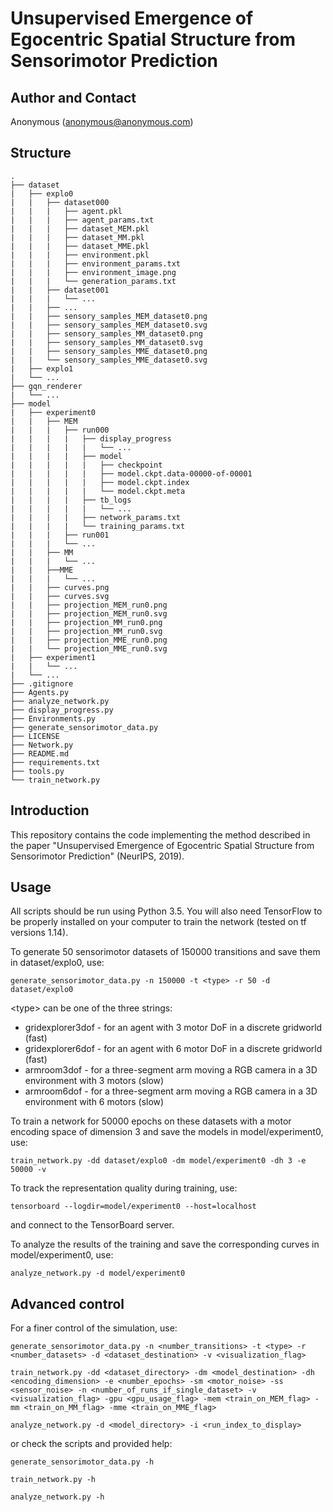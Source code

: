 # Unsupervised Emergence of Egocentric Spatial Structure from Sensorimotor Prediction

## Author and Contact
Anonymous (anonymous@anonymous.com)

## Structure
```
.
├── dataset
|   ├── explo0
|   |   ├── dataset000
|   |   |   ├── agent.pkl
|   |   |   ├── agent_params.txt
|   |   |   ├── dataset_MEM.pkl
|   |   |   ├── dataset_MM.pkl
|   |   |   ├── dataset_MME.pkl
|   |   |   ├── environment.pkl
|   |   |   ├── environment_params.txt
|   |   |   ├── environment_image.png
|   |   |   └── generation_params.txt
|   |   ├── dataset001
|   |   |   └── ...
|   |   ├── ...
|   |   ├── sensory_samples_MEM_dataset0.png
|   |   ├── sensory_samples_MEM_dataset0.svg
|   |   ├── sensory_samples_MM_dataset0.png
|   |   ├── sensory_samples_MM_dataset0.svg
|   |   ├── sensory_samples_MME_dataset0.png
|   |   └── sensory_samples_MME_dataset0.svg
|   ├── explo1
|   └── ...
├── gqn_renderer
|   └── ...
├── model
|   ├── experiment0
|   |   ├── MEM
|   |   |   ├── run000
|   |   |   |   ├── display_progress
|   |   |   |   |   └── ...
|   |   |   |   ├── model
|   |   |   |   |   ├── checkpoint
|   |   |   |   |   ├── model.ckpt.data-00000-of-00001
|   |   |   |   |   ├── model.ckpt.index
|   |   |   |   |   └── model.ckpt.meta
|   |   |   |   ├── tb_logs
|   |   |   |   |   └── ...
|   |   |   |   ├── network_params.txt
|   |   |   |   └── training_params.txt
|   |   |   ├── run001
|   |   |   └── ...
|   |   ├── MM
|   |   |   └── ...
|   |   ├──MME
|   |   |   └── ...
|   |   ├── curves.png
|   |   ├── curves.svg
|   |   ├── projection_MEM_run0.png
|   |   ├── projection_MEM_run0.svg
|   |   ├── projection_MM_run0.png
|   |   ├── projection_MM_run0.svg
|   |   ├── projection_MME_run0.png
|   |   └── projection_MME_run0.svg
|   ├── experiment1
|   |   └── ...
|   └── ...
├── .gitignore
├── Agents.py
├── analyze_network.py
├── display_progress.py
├── Environments.py
├── generate_sensorimotor_data.py
├── LICENSE
├── Network.py
├── README.md
├── requirements.txt
├── tools.py
└── train_network.py
```


## Introduction

This repository contains the code implementing the method described in the paper
"Unsupervised Emergence of Egocentric Spatial Structure from Sensorimotor
Prediction" (NeurIPS, 2019).


## Usage

All scripts should be run using Python 3.5. You will also need TensorFlow to be properly
installed on your computer to train the network (tested on tf versions 1.14).


To generate 50 sensorimotor datasets of 150000 transitions and save them in dataset/explo0, use:
```
generate_sensorimotor_data.py -n 150000 -t <type> -r 50 -d dataset/explo0
```

\<type\> can be one of the three strings:

* gridexplorer3dof - for an agent with 3 motor DoF in a discrete gridworld (fast)
* gridexplorer6dof - for an agent with 6 motor DoF in a discrete gridworld (fast)
* armroom3dof - for a three-segment arm moving a RGB camera in a 3D environment with 3 motors (slow)
* armroom6dof - for a three-segment arm moving a RGB camera in a 3D environment with 6 motors (slow)


To train a network for 50000 epochs on these datasets with a motor encoding space of dimension 3 and save the models in model/experiment0, use:
```
train_network.py -dd dataset/explo0 -dm model/experiment0 -dh 3 -e 50000 -v
```

To track the representation quality during training, use:
```
tensorboard --logdir=model/experiment0 --host=localhost
```
and connect to the TensorBoard server.

To analyze the results of the training and save the corresponding curves in model/experiment0, use:
```
analyze_network.py -d model/experiment0
```


## Advanced control

For a finer control of the simulation, use:
```
generate_sensorimotor_data.py -n <number_transitions> -t <type> -r <number_datasets> -d <dataset_destination> -v <visualization_flag>

train_network.py -dd <dataset_directory> -dm <model_destination> -dh <encoding_dimension> -e <number_epochs> -sm <motor_noise> -ss <sensor_noise> -n <number_of_runs_if_single_dataset> -v <visualization_flag> -gpu <gpu_usage_flag> -mem <train_on_MEM_flag> -mm <train_on_MM_flag> -mme <train_on_MME_flag>

analyze_network.py -d <model_directory> -i <run_index_to_display>
```
or check the scripts and provided help:
```
generate_sensorimotor_data.py -h

train_network.py -h

analyze_network.py -h
```
